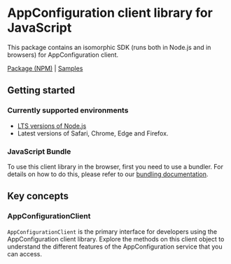 # AppConfiguration client library for JavaScript

This package contains an isomorphic SDK (runs both in Node.js and in browsers) for AppConfiguration client.



[Package (NPM)](https://www.npmjs.com/package/@msinternal/appconfiguration) |
[Samples](https://github.com/Azure-Samples/azure-samples-js-management)

## Getting started

### Currently supported environments

- [LTS versions of Node.js](https://nodejs.org/about/releases/)
- Latest versions of Safari, Chrome, Edge and Firefox.





### JavaScript Bundle
To use this client library in the browser, first you need to use a bundler. For details on how to do this, please refer to our [bundling documentation](https://aka.ms/AzureSDKBundling).

## Key concepts

### AppConfigurationClient

`AppConfigurationClient` is the primary interface for developers using the AppConfiguration client library. Explore the methods on this client object to understand the different features of the AppConfiguration service that you can access.

